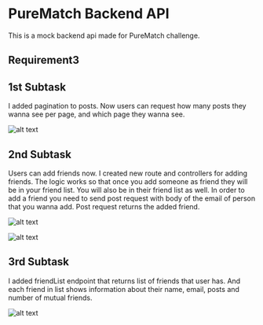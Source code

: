 # PureMatch Backend API

This is a mock backend api made for PureMatch challenge.

## Requirement3

## 1st Subtask

I added pagination to posts. Now users can request how many posts they wanna see per page, and which page they wanna see.

![alt text](https://i.ibb.co/jJW3qbb/pagination.png)

## 2nd Subtask

Users can add friends now. I created new route and controllers for adding friends. The logic works so that once you add someone as friend they will be in your friend list. You will also be in their friend list as well. In order to add a friend you need to send post request with body of the email of person that you wanna add. Post request returns the added friend.

![alt text](https://i.ibb.co/L1YGhYR/addfr.png)

![alt text](https://i.ibb.co/r6VTg9Y/friendb.png)

## 3rd Subtask

I added friendList endpoint that returns list of friends that user has. And each friend in list shows information about their name, email, posts and number of mutual friends.

![alt text](https://i.ibb.co/3mcyG76/friendlist.png)
